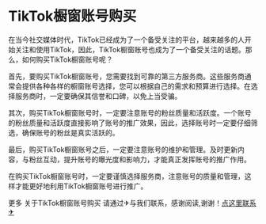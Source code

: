 # TikTok橱窗账号购买

在当今社交媒体时代，TikTok已经成为了一个备受关注的平台，越来越多的人开始关注和使用TikTok，因此，TikTok橱窗账号也成为了一个备受关注的话题。那么，如何购买TikTok橱窗账号呢？

首先，要购买TikTok橱窗账号，您需要找到可靠的第三方服务商。这些服务商通常会提供各种各样的橱窗账号选择，您可以根据自己的需求和预算进行选择。在选择服务商时，一定要确保其信誉和口碑，以免上当受骗。

其次，购买TikTok橱窗账号时，一定要注意账号的粉丝质量和活跃度。一个账号的粉丝质量和活跃度直接影响了账号的推广效果，因此，选择账号时一定要仔细筛选，确保账号的粉丝是真实活跃的。

最后，购买TikTok橱窗账号之后，一定要注意账号的维护和管理。及时更新内容，与粉丝互动，提升账号的曝光度和影响力，才能真正发挥账号的推广作用。

在购买TikTok橱窗账号时，一定要谨慎选择服务商，注意账号的质量和管理，这样才能更好地利用TikTok橱窗账号进行推广。

更多 关于TikTok橱窗账号购买 请通过✈与我们联系，感谢阅读,谢谢！[点这里联系✈](https://t.me/lm999bot)